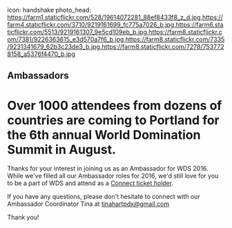 icon: handshake
photo_head: https://farm1.staticflickr.com/528/19614072281_88ef8433f8_z_d.jpg,https://farm4.staticflickr.com/3710/9219161699_fc775a7026_b.jpg,https://farm6.staticflickr.com/5513/9219161307_9e5cd109eb_b.jpg,https://farm8.staticflickr.com/7381/9226363615_e3d570a7f6_b.jpg,https://farm8.staticflickr.com/7335/9231341679_62b3c23de3_b.jpg,https://farm8.staticflickr.com/7278/7537728158_a5376f4470_b.jpg

## Ambassadors

# Over 1000 attendees from dozens of countries are coming to Portland for the 6th annual World Domination Summit in August.

<div class="zig-zags_blue"></div>

Thanks for your interest in joining us as an Ambassador for WDS 2016. While we've filled all our Ambassador roles for 2016, we'd still love for you to be a part of WDS and attend as a <a href="https://worlddominationsummit.com/connect">Connect ticket holder</a>.

If you have any questions, please don't hesitate to connect with our Ambassador Coordinator Tina at tinahartpdx@gmail.com 

Thank you!

<!--

Our entire team is composed of volunteers and has been working for a year to prepare. For the big weekend, we’ll be recruiting additional help. You’ll work directly with the WDS organizers in serving our attendees by making them feel welcome and ensuring that everything runs smoothly. Rewards include fame, pizza, high fives, unforgettable memories, and your very own coveted Ambassador t-shirt! 

**Please note WDS 2016 is taking place from Tuesday August 9th - Monday August 15th. Though we don't expect Ambassadors to be available and serving for all 7 days, we do ask that you:<ul>
  <li>be available for an orientation the evening of Monday, August 8th</li>
  <li>be available the entire weekend of WDS main events from Friday, August 12th to Sunday, 14th</li>
</ul>**

So, you want to apply to be a WDS 2016 Ambassador? Awesome! 

Just fill out this brief form and tell us a little bit about yourself <b>(please apply by June 10th)</b>. 

<div class="line-canvas"></div>

<div id="wufoo-k1qb9rtw1jhaxfo">
Fill out my <a href="https://worlddominationsummit.wufoo.com/forms/k1qb9rtw1jhaxfo">online form</a>.
</div>
<script type="text/javascript">var k1qb9rtw1jhaxfo;(function(d, t) {
var s = d.createElement(t), options = {
'userName':'worlddominationsummit',
'formHash':'k1qb9rtw1jhaxfo',
'autoResize':true,
'height':'2434',
'async':true,
'host':'wufoo.com',
'header':'show',
'ssl':true};
s.src = ('https:' == d.location.protocol ? 'https://' : 'http://') + 'www.wufoo.com/scripts/embed/form.js';
s.onload = s.onreadystatechange = function() {
var rs = this.readyState; if (rs) if (rs != 'complete') if (rs != 'loaded') return;
try { k1qb9rtw1jhaxfo = new WufooForm();k1qb9rtw1jhaxfo.initialize(options);k1qb9rtw1jhaxfo.display(); } catch (e) {}};
var scr = d.getElementsByTagName(t)[0], par = scr.parentNode; par.insertBefore(s, scr);
})(document, 'script');</script>
-->
